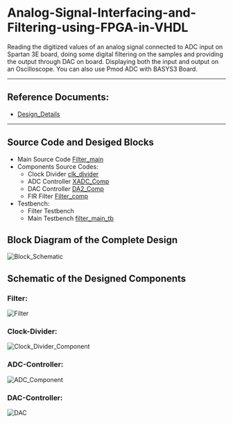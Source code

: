 # Analog-Signal-Interfacing-and-Filtering-using-FPGA-in-VHDL
Reading the digitized values of an analog signal connected to ADC input on Spartan 3E board, doing some digital filtering on the samples and providing the output through DAC on board. Displaying both the input and output on an Oscilloscope. You can also use Pmod ADC with BASYS3 Board.

--------------------------------------
## Reference Documents:

- [Design_Details](Design_Details.vhd)

--------------------------------------
## Source Code and Desiged Blocks
- Main Source Code [Filter_main](RTL_Code/Filter_main.vhd)
- Components Source Codes:
  - Clock Divider [clk_divider](RTL_Code/clk_divider.vhd)
  - ADC Controller [XADC_Comp](RTL_Code/XADC_Comp.vhd)
  - DAC Controller [DA2_Comp](RTL_Code/DA2_Comp.vhd)
  - FIR Filter [Filter_comp](RTL_Code/Filter_Comp.vhd)
- Testbench:
  - Filter Testbench
  - Main Testbench [filter_main_tb](RTL_Code/filter_main_tb.vhd)

## Block Diagram of the Complete Design
![Block_Schematic](https://user-images.githubusercontent.com/47363228/169643419-c0cc3717-fb2a-4f8b-ba70-cf85a99f698f.png)

## Schematic of the Designed Components
### Filter:
![Filter](https://user-images.githubusercontent.com/47363228/169643328-c5ce4298-bd55-4b5f-ab7c-8a33e639da3e.png)

### Clock-Divider:
![Clock_Divider_Component](https://user-images.githubusercontent.com/47363228/169643356-761f749a-a21b-4e0e-80aa-08daf10ea195.png)

### ADC-Controller:
![ADC_Component](https://user-images.githubusercontent.com/47363228/169643374-83016520-c73f-4b45-80c2-1e76a081be6a.png)

### DAC-Controller:
![DAC](https://user-images.githubusercontent.com/47363228/169643384-9eb97cb8-1ac2-405b-bc37-ec5a7b682ef6.png)

